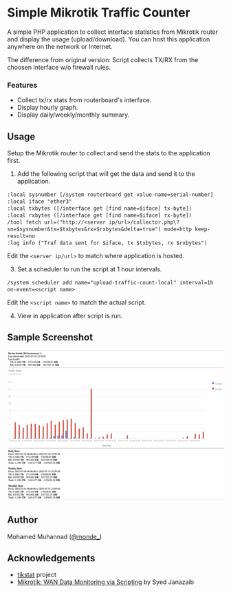 # Simple Mikrotik Traffic Counter
A simple PHP application to collect interface statistics from Mikrotik router and display the usage (upload/download).
You can host this application anywhere on the network or Internet.

The difference from original version:
Script collects TX/RX from the choosen interface w/o firewall rules.

### Features
- Collect tx/rx stats from routerboard's interface.
- Display hourly graph.
- Display daily/weekly/monthly summary.

## Usage
Setup the Mikrotik router to collect and send the stats to the application first.

1. Add the following script that will get the data and send it to the application.
```
:local sysnumber [/system routerboard get value-name=serial-number]
:local iface "ether3"
:local txbytes ([/interface get [find name=$iface] tx-byte])
:local rxbytes ([/interface get [find name=$iface] rx-byte])
/tool fetch url=("http://<server ip/url>/collector.php\?sn=$sysnumber&tx=$txbytes&rx=$rxbytes&delta=true") mode=http keep-result=no
:log info ("Traf data sent for $iface, tx $txbytes, rx $rxbytes")
```
Edit the `<server ip/url>` to match where application is hosted.

3. Set a scheduler to run the script at 1 hour intervals.
```
/system scheduler add name="upload-traffic-count-local" interval=1h on-event=<script name>
```
Edit the `<script name>` to match the actual script.

4. View in application after script is run.

## Sample Screenshot
![Screenshot](index_screenshot.png)

## Author
Mohamed Muhannad ([@monde_](https://twitter.com/monde_))

## Acknowledgements
- [tikstat](https://github.com/mrkrasser/tikstat) project
- [Mikrotik: WAN Data Monitoring via Scripting](https://aacable.wordpress.com/2015/03/09/5386/) by Syed Janazaib
